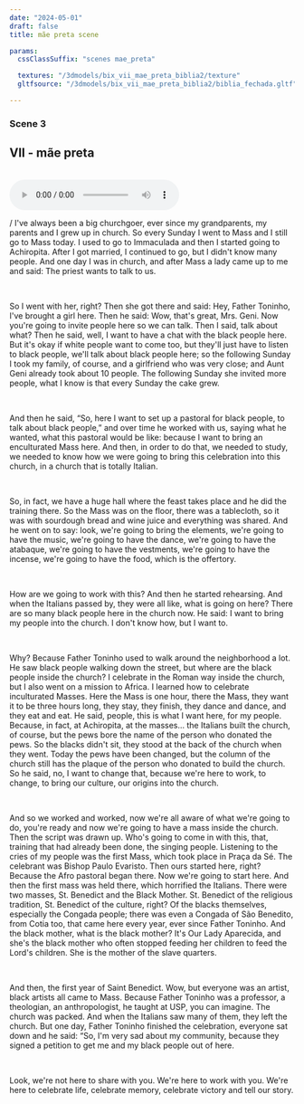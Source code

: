 ```yaml
---
date: "2024-05-01"
draft: false
title: mãe preta scene 

params:
  cssClassSuffix: "scenes mae_preta"

  textures: "/3dmodels/bix_vii_mae_preta_biblia2/texture"
  gltfsource: "/3dmodels/bix_vii_mae_preta_biblia2/biblia_fechada.gltf"

---
```

### Scene 3
## VII - mãe preta
<canvas id="c"></canvas>
<br>
<audio controls class="">
<source src="audio/_Nice-igreja.mp3"> type="audio/mpeg">Your browser does not support the audio element.
</audio>
<p>/ I've always been a big churchgoer, ever since my grandparents, my parents and I grew up in church. So every Sunday I went to Mass and I still go to Mass today. I used to go to Immaculada and then I started going to Achiropita. After I got married, I continued to go, but I didn't know many people. And one day I was in church, and after Mass a lady came up to me and said:  The priest wants to talk to us.</p><br>

<p>So I went with her, right? Then she got there and said: Hey, Father Toninho, I've brought a girl here. Then he said: Wow, that's great, Mrs. Geni. Now you're going to invite people here so we can talk. Then I said, talk about what? Then he said, well, I want to have a chat with the black people here. But it's okay if white people want to come too, but they'll just have to listen to black people, we'll talk about black people here; so the following Sunday I took my family, of course, and a girlfriend who was very close; and Aunt Geni already took about 10 people. The following Sunday she invited more people, what I know is that every Sunday the cake grew.</p><br>

<p>And then he said, “So, here I want to set up a pastoral for black people, to talk about black people,” and over time he worked with us, saying what he wanted, what this pastoral would be like: because I want to bring an enculturated Mass here. And then, in order to do that, we needed to study, we needed to know how we were going to bring this celebration into this church, in a church that is totally Italian.</p><br>

<p>So, in fact, we have a huge hall where the feast takes place and he did the training there. So the Mass was on the floor, there was a tablecloth, so it was with sourdough bread and wine juice and everything was shared. And he went on to say: look, we're going to bring the elements, we're going to have the music, we're going to have the dance, we're going to have the atabaque, we're going to have the vestments, we're going to have the incense, we're going to have the food, which is the offertory.</p><br>

<p>How are we going to work with this?  And then he started rehearsing. And when the Italians passed by, they were all like, what is going on here? There are so many black people here in the church now. He said: I want to bring my people into the church. I don't know how, but I want to.</p><br>

<p>Why? Because Father Toninho used to walk around the neighborhood a lot. He saw black people walking down the street, but where are the black people inside the church? I celebrate in the Roman way inside the church, but I also went on a mission to Africa. I learned how to celebrate inculturated Masses. Here the Mass is one hour, there the Mass, they want it to be three hours long, they stay, they finish, they dance and dance, and they eat and eat. He said, people, this is what I want here, for my people. 
Because, in fact, at Achiropita, at the masses... the Italians built the church, of course, but the pews bore the name of the person who donated the pews. So the blacks didn't sit, they stood at the back of the church when they went. Today the pews have been changed, but the column of the church still has the plaque of the person who donated to build the church. So he said, no, I want to change that, because we're here to work, to change, to bring our culture, our origins into the church.</p><br>

<p>And so we worked and worked, now we're all aware of what we're going to do, you're ready and now we're going to have a mass inside the church. Then the script was drawn up. Who's going to come in with this, that, training that had already been done, the singing people. Listening to the cries of my people was the first Mass, which took place in Praça da Sé. The celebrant was Bishop Paulo Evaristo. Then ours started here, right? Because the Afro pastoral began there. Now we're going to start here. And then the first mass was held there, which horrified the Italians. There were two masses, St. Benedict and the Black Mother. St. Benedict of the religious tradition, St. Benedict of the culture, right? Of the blacks themselves, especially the Congada people; there was even a Congada of São Benedito, from Cotia too, that came here every year, ever since Father Toninho. And the black mother, what is the black mother? It's Our Lady Aparecida, and she's the black mother who often stopped feeding her children to feed the Lord's children. She is the mother of the slave quarters.</p><br>

<p>And then, the first year of Saint Benedict. Wow, but everyone was an artist, black artists all came to Mass. Because Father Toninho was a professor, a theologian, an anthropologist, he taught at USP, you can imagine. The church was packed. And when the Italians saw many of them, they left the church. But one day, Father Toninho finished the celebration, everyone sat down and he said: “So, I'm very sad about my community, because they signed a petition to get me and my black people out of here.</p><br>

<p>Look, we're not here to share with you. We're here to work with you. We're here to celebrate life, celebrate memory, celebrate victory and tell our story.
</p>